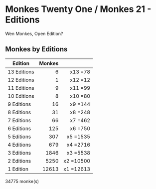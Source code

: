 # Monkes Twenty One / Monkes 21 - Editions


Wen Monkes, Open Edition?  



## Monkes by Editions

| Edition     | Monkes |        |
|-------------|-------:|-------:|
| 13 Editions |  6     |  x13 =78 |
| 12 Editions |  1     |  x12 =12 |
| 11 Editions |  9     |  x11 =99 |
| 10 Editions |  8     |  x10 =80 |
| 9 Editions |  16  |  x9 =144 |
| 8 Editions |  31  |  x8 =248 |
| 7 Editions |  66  |  x7 =462 |
| 6 Editions |  125  |  x6 =750 |
| 5 Editions |  307  |  x5 =1535 |
| 4 Editions |  679  |  x4 =2716 |
| 3 Editions |  1846  |  x3 =5538 |
| 2 Editions |  5250  |  x2 =10500 |
| 1 Edition |  12613  |  x1 =12613 |

34775 monke(s)

